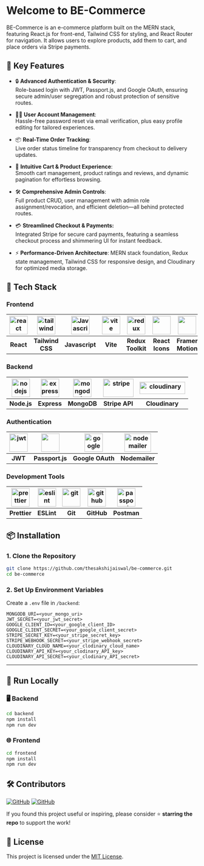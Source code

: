 # Welcome to BE-Commerce

BE-Commerce is an e-commerce platform built on the MERN stack, featuring React.js for front-end, Tailwind CSS for styling, and React Router for navigation. It allows users to explore products, add them to cart, and place orders via Stripe payments.

## 🚀 Key Features

- 🔒 **Advanced Authentication & Security**:  
  Role-based login with JWT, Passport.js, and Google OAuth, ensuring secure admin/user segregation and robust protection of sensitive routes.

- 🧑‍💼 **User Account Management**:  
  Hassle-free password reset via email verification, plus easy profile editing for tailored experiences.

- 📦 **Real-Time Order Tracking**:  
  Live order status timeline for transparency from checkout to delivery updates.

- 🛒 **Intuitive Cart & Product Experience**:  
  Smooth cart management, product ratings and reviews, and dynamic pagination for effortless browsing.

- 🛠️ **Comprehensive Admin Controls**:  
  Full product CRUD, user management with admin role assignment/revocation, and efficient deletion—all behind protected routes.

- 💳 **Streamlined Checkout & Payments:**  
  Integrated Stripe for secure card payments,  featuring a seamless checkout process and shimmering UI for instant feedback.

- ⚡ **Performance-Driven Architecture**:
MERN stack foundation, Redux state management, Tailwind CSS for responsive design, and Cloudinary for optimized media storage.

## 🧰 Tech Stack

### Frontend

| <img src="https://cdn.jsdelivr.net/gh/devicons/devicon/icons/react/react-original.svg" width="48" height="48" alt="react"> | <img src="https://cdn.jsdelivr.net/gh/devicons/devicon/icons/tailwindcss/tailwindcss-original.svg" width="48" height="48" alt="tailwindcss"> | <img src="https://cdn.jsdelivr.net/gh/devicons/devicon@latest/icons/javascript/javascript-original.svg"  width="48" height="48" alt="Javascript" /> | <img src="https://cdn.jsdelivr.net/gh/devicons/devicon/icons/vitejs/vitejs-original.svg" width="48" height="48" alt="vite"> | <img src="https://cdn.jsdelivr.net/gh/devicons/devicon/icons/redux/redux-original.svg" width="48" height="48" alt="redux"> | <img src="https://raw.githubusercontent.com/react-icons/react-icons/master/react-icons.svg" width="48" height="48"> | <img src="https://raw.githubusercontent.com/detain/svg-logos/b02ee1ac30c7ff4757278337c95588b01ed0954b/svg/f/framer-motion.svg" width="48" height="48"> |
|:---:|:---:|:---:|:---:|:---:|:---:|:---:|
| **React** | **Tailwind CSS** | **Javascript** | **Vite** | **Redux Toolkit** | **React Icons** | **Framer Motion** |

### Backend

| <img src="https://devicon-website.vercel.app/api/nodejs/original.svg" width="48" height="48" alt="nodejs"> | <img src="https://devicon-website.vercel.app/api/express/original.svg?color=%230085FF" width="48" height="48" alt="express"> | <img src="https://cdn.jsdelivr.net/gh/devicons/devicon/icons/mongodb/mongodb-original.svg" width="48" height="48" alt="mongodb"> | <img src="https://cdn.worldvectorlogo.com/logos/stripe-4.svg" width="80" height="48" alt="stripe"> | <img src="https://commons.wikimedia.org/wiki/Special:FilePath/Cloudinary_logo.svg" width="120" height="32" alt="cloudinary"> |
|:---:|:---:|:---:|:---:|:---:|
| **Node.js** | **Express** | **MongoDB** | **Stripe API** | **Cloudinary** |

### Authentication

| <img src="https://static.cdnlogo.com/logos/j/20/jwt.svg" width="48" height="48" alt="jwt"> | <img src="https://cdn.jsdelivr.net/gh/devicons/devicon@latest/icons/passport/passport-original.svg" width="48px" height="48px" /> | <img src="https://devicon-website.vercel.app/api/google/original.svg" width="48" height="48" alt="google-oauth"> | <img src="https://raw.githubusercontent.com/nodemailer/nodemailer/master/assets/nm_logo_200x136.png" width="70" height="48" alt="nodemailer"> |
|:---:|:---:|:---:|:---:|
| **JWT** | **Passport.js** | **Google OAuth** | **Nodemailer** |

### Development Tools

| <img src="https://prettier.io/icon.png" width="48" height="48" alt="prettier"> | <img src="https://cdn.jsdelivr.net/gh/devicons/devicon/icons/eslint/eslint-original.svg" width="48" height="48" alt="eslint"> | <img src="https://cdn.jsdelivr.net/gh/devicons/devicon/icons/git/git-original.svg" width="48" height="48" alt="git"> | <img src="https://devicon-website.vercel.app/api/github/original.svg?color=%23FF0091" width="48" height="48" alt="github"> | <img src="https://avatars.githubusercontent.com/u/10251060?s=48&v=4" width="48" height="48" alt="passport.js"> |
|:---:|:---:|:---:|:---:|:---:|
| **Prettier** | **ESLint** | **Git** | **GitHub** | **Postman** |

## 📦 Installation

### 1. Clone the Repository

```bash
git clone https://github.com/thesakshijaiswal/be-commerce.git
cd be-commerce
```

### 2. Set Up Environment Variables

Create a `.env` file in `/backend`:

```
MONGODB_URI=<your_mongo_uri>
JWT_SECRET=<your_jwt_secret>
GOOGLE_CLIENT_ID=<your_google_client_ID>
GOOGLE_CLIENT_SECRET=<your_google_client_secret>
STRIPE_SECRET_KEY=<your_stripe_secret_key>
STRIPE_WEBHOOK_SECRET=<your_stripe_webhook_secret>
CLOUDINARY_CLOUD_NAME=<your_clodinary_cloud_name>
CLOUDINARY_API_KEY=<your_clodinary_API_key>
CLOUDINARY_API_SECRET=<your_clodinary_API_secret>
```

---

## 🔧 Run Locally

### 🖥 Backend

```bash
cd backend
npm install
npm run dev
```

### 🌐 Frontend

```bash
cd frontend
npm install
npm run dev
```

## 🛠️ Contributors

[![GitHub](https://img.shields.io/badge/GitHub-thesakshijaiswal-5A29E4?style=for-the-badge&logo=github)](https://github.com/thesakshijaiswal) [![GitHub](https://img.shields.io/badge/GitHub-thekiranmahajan-4a62E4?style=for-the-badge&logo=github)](https://github.com/thekiranmahajan)

If you found this project useful or inspiring, please consider ⭐️ **starring the repo** to support the work!

## 📄 License

This project is licensed under the [MIT License](LICENSE).
